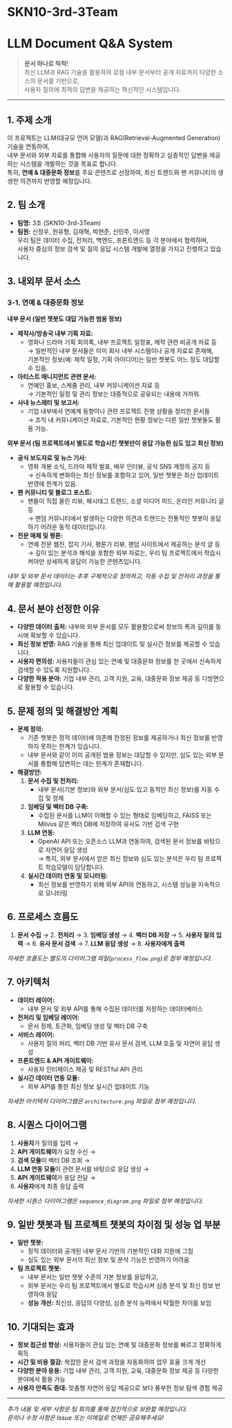 # SKN10-3rd-3Team

# LLM Document Q&A System

> **문서 하나로 척척!**  
> 최신 LLM과 RAG 기술을 활용하여 로컬 내부 문서부터 공개 자료까지 다양한 소스의 문서를 기반으로,  
> 사용자 질의에 최적의 답변을 제공하는 혁신적인 시스템입니다.

---

## 1. 주제 소개
이 프로젝트는 LLM(대규모 언어 모델)과 RAG(Retrieval-Augmented Generation) 기술을 연동하여,  
내부 문서와 외부 자료를 통합해 사용자의 질문에 대한 정확하고 심층적인 답변을 제공하는 시스템을 개발하는 것을 목표로 합니다.  
특히, **연예 & 대중문화 정보**를 주요 콘텐츠로 선정하여, 최신 트렌드와 팬 커뮤니티의 생생한 의견까지 반영할 예정입니다.

## 2. 팀 소개
- **팀명:** 3조 (SKN10-3rd-3Team)
- **팀원:** 신정우, 원유형, 김재혁, 박현준, 신민주, 이서영  
  우리 팀은 데이터 수집, 전처리, 백엔드, 프론트엔드 등 각 분야에서 협력하며,  
  사용자 중심의 정보 검색 및 질의 응답 시스템 개발에 열정을 가지고 진행하고 있습니다.

## 3. 내외부 문서 소스

### 3-1. 연예 & 대중문화 정보

**내부 문서 (일반 챗봇도 대답 가능한 범용 정보)**
- **제작사/방송국 내부 기획 자료:**  
  - 영화나 드라마 기획 회의록, 내부 프로젝트 일정표, 제작 관련 비공개 자료 등  
    → 일반적인 내부 문서들은 이미 회사 내부 시스템이나 공개 자료로 존재해,  
    기본적인 정보(예: 제작 일정, 기획 아이디어)는 일반 챗봇도 어느 정도 대답할 수 있음.
- **아티스트 매니지먼트 관련 문서:**  
  - 연예인 홍보, 스케줄 관리, 내부 커뮤니케이션 자료 등  
    → 기본적인 일정 및 관리 정보는 대중적으로 공유되는 내용에 가까워.
- **사내 뉴스레터 및 보고서:**  
  - 기업 내부에서 연예계 동향이나 관련 프로젝트 진행 상황을 정리한 문서들  
    → 조직 내 커뮤니케이션 자료로, 기본적인 현황 정보는 다른 일반 챗봇들도 활용 가능.

**외부 문서 (팀 프로젝트에서 별도로 학습시킨 챗봇만이 응답 가능한 심도 있고 최신 정보)**
- **공식 보도자료 및 뉴스 기사:**  
  - 영화 개봉 소식, 드라마 제작 발표, 배우 인터뷰, 공식 SNS 계정의 공지 등  
    → 신속하게 변화하는 최신 정보를 포함하고 있어, 일반 챗봇은 최신 업데이트 반영에 한계가 있음.
- **팬 커뮤니티 및 블로그 포스트:**  
  - 팬들이 직접 올린 리뷰, 해시태그 트렌드, 소셜 미디어 피드, 온라인 커뮤니티 글 등  
    → 팬덤 커뮤니티에서 발생하는 다양한 의견과 트렌드는 전통적인 챗봇이 응답하기 어려운 동적 데이터입니다.
- **전문 매체 및 평론:**  
  - 연예 전문 웹진, 잡지 기사, 평론가 리뷰, 팬덤 사이트에서 제공하는 분석 글 등  
    → 깊이 있는 분석과 해석을 포함한 외부 자료는, 우리 팀 프로젝트에서 학습시켜야만 상세하게 응답이 가능한 콘텐츠입니다.

*내부 및 외부 문서 데이터는 추후 구체적으로 정의하고, 자동 수집 및 전처리 과정을 통해 활용할 예정입니다.*

## 4. 문서 분야 선정한 이유
- **다양한 데이터 출처:** 내부와 외부 문서를 모두 활용함으로써 정보의 폭과 깊이를 동시에 확보할 수 있습니다.
- **최신 정보 반영:** RAG 기술을 통해 최신 업데이트 및 실시간 정보를 제공할 수 있습니다.
- **사용자 편의성:** 사용자들이 관심 있는 연예 및 대중문화 정보를 한 곳에서 신속하게 검색할 수 있도록 지원합니다.
- **다양한 적용 분야:** 기업 내부 관리, 고객 지원, 교육, 대중문화 정보 제공 등 다방면으로 활용할 수 있습니다.

## 5. 문제 정의 및 해결방안 계획
- **문제 정의:**  
  - 기존 챗봇은 정적 데이터에 의존해 한정된 정보를 제공하거나 최신 정보를 반영하지 못하는 한계가 있습니다.  
  - 내부 문서와 같이 이미 공개된 범용 정보는 대답할 수 있지만, 심도 있는 외부 문서를 통합해 답변하는 데는 한계가 존재합니다.
- **해결방안:**  
  1. **문서 수집 및 전처리:**  
     - 내부 문서(기본 정보)와 외부 문서(심도 있고 동적인 최신 정보)를 자동 수집 및 정제
  2. **임베딩 및 벡터 DB 구축:**  
     - 수집된 문서를 LLM이 이해할 수 있는 형태로 임베딩하고, FAISS 또는 Milvus 같은 벡터 DB에 저장하여 유사도 기반 검색 구현
  3. **LLM 연동:**  
     - OpenAI API 또는 오픈소스 LLM과 연동하여, 검색된 문서 정보를 바탕으로 자연어 응답 생성  
     → 특히, 외부 문서에서 얻은 최신 정보와 심도 있는 분석은 우리 팀 프로젝트 학습모델이 담당합니다.
  4. **실시간 데이터 연동 및 모니터링:**  
     - 최신 정보를 반영하기 위해 외부 API와 연동하고, 시스템 성능을 지속적으로 모니터링

## 6. 프로세스 흐름도
1. **문서 수집** → 2. **전처리** → 3. **임베딩 생성** → 4. **벡터 DB 저장** → 5. **사용자 질의 입력** → 6. **유사 문서 검색** → 7. **LLM 응답 생성** → 8. **사용자에게 출력**

*자세한 흐름도는 별도의 다이어그램 파일(`process_flow.png`)로 첨부 예정입니다.*

## 7. 아키텍처
- **데이터 레이어:**  
  - 내부 문서 및 외부 API를 통해 수집된 데이터를 저장하는 데이터베이스
- **전처리 및 임베딩 레이어:**  
  - 문서 정제, 토큰화, 임베딩 생성 및 벡터 DB 구축
- **서비스 레이어:**  
  - 사용자 질의 처리, 벡터 DB 기반 유사 문서 검색, LLM 호출 및 자연어 응답 생성
- **프론트엔드 & API 게이트웨이:**  
  - 사용자 인터페이스 제공 및 RESTful API 관리
- **실시간 데이터 연동 모듈:**  
  - 외부 API를 통한 최신 정보 실시간 업데이트 기능

*자세한 아키텍처 다이어그램은 `architecture.png` 파일로 첨부 예정입니다.*

## 8. 시퀀스 다이어그램
1. **사용자**가 질의를 입력 →
2. **API 게이트웨이**가 요청 수신 →
3. **검색 모듈**이 벡터 DB 조회 →
4. **LLM 연동 모듈**이 관련 문서를 바탕으로 응답 생성 →
5. **API 게이트웨이**가 응답 전달 →
6. **사용자**에게 최종 응답 출력

*자세한 시퀀스 다이어그램은 `sequence_diagram.png` 파일로 첨부 예정입니다.*

## 9. 일반 챗봇과 팀 프로젝트 챗봇의 차이점 및 성능 업 부분
- **일반 챗봇:**  
  - 정적 데이터와 공개된 내부 문서 기반의 기본적인 대화 지원에 그침  
  - 심도 있는 외부 문서의 최신 정보 및 분석 기능은 반영하기 어려움
- **팀 프로젝트 챗봇:**  
  - 내부 문서는 일반 챗봇 수준의 기본 정보를 응답하고,  
  - 외부 문서는 우리 팀 프로젝트에서 별도로 학습시켜 심층 분석 및 최신 정보 반영하여 응답  
  - **성능 개선:** 최신성, 응답의 다양성, 심층 분석 능력에서 탁월한 차이를 보임

## 10. 기대되는 효과
- **정보 접근성 향상:** 사용자들이 관심 있는 연예 및 대중문화 정보를 빠르고 정확하게 획득
- **시간 및 비용 절감:** 복잡한 문서 검색 과정을 자동화하여 업무 효율 크게 개선
- **다양한 분야 응용:** 기업 내부 관리, 고객 지원, 교육, 대중문화 정보 제공 등 다양한 분야에서 활용 가능
- **사용자 만족도 증대:** 맞춤형 자연어 응답 제공으로 보다 풍부한 정보 탐색 경험 제공

---

*추가 내용 및 세부 사항은 팀 회의를 통해 점진적으로 보완할 예정입니다.  
문의나 수정 사항은 Issue 또는 이메일로 언제든 공유해주세요!*
